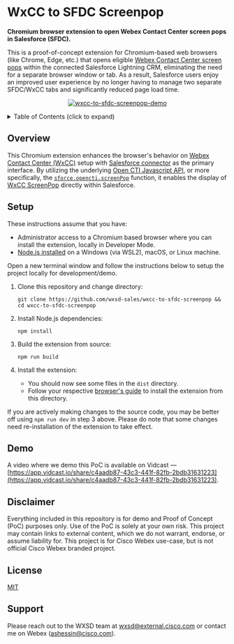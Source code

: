 # WxCC to SFDC Screenpop

**Chromium browser extension to open Webex Contact Center screen pops in Salesforce (SFDC).**

This is a proof-of-concept extension for Chromium-based web browsers (like Chrome, Edge, etc.) that opens eligible
[Webex Contact Center screen pops][wxcc-screenpop] within the connected Salesforce Lightning CRM, eliminating the
need for a separate browser window or tab. As a result, Salesforce users enjoy an improved user experience by no
longer having to manage two separate SFDC/WxCC tabs and significantly reduced page load time.

<p align="center">
   <a href="https://app.vidcast.io/share/c4aadb87-43c3-441f-82fb-2bdb31631223" target="_blank">
       <img 
          src="https://github.com/wxsd-sales/wxcc-to-sfdc-screenpop/assets/6129517/f76d918c-2a3f-478f-b2f6-3f13b1285fb0" 
          alt="wxcc-to-sfdc-screenpop-demo"
          />
    </a>
</p>

<!-- ⛔️ MD-MAGIC-EXAMPLE:START (TOC:collapse=true&collapseText=Click to expand) -->
<details>
<summary>Table of Contents (click to expand)</summary>

- [Overview](#overview)
- [Setup](#setup)
- [Demo](#demo)
- [Disclaimer](#disclaimer)
- [License](#license)
- [Support](#support)

</details>
<!-- ⛔️ MD-MAGIC-EXAMPLE:END -->

## Overview

This Chromium extension enhances the browser's behavior on [Webex Contact Center (WxCC)][wxcc-crm-integrations] setup
with [Salesforce connector][wxcc-sfdc] as the primary interface. By utilizing the underlying
[Open CTI Javascript API][sfdc-cti], or more specifically, the [`sforce.opencti.screenPop`][sfdc-cti-screenpop]
function, it enables the display of [WxCC ScreenPop][wxcc-screenpop] directly within Salesforce.

## Setup

These instructions assume that you have:

- Administrator access to a Chromium based browser where you can install the extension, locally in Developer Mode.
- [Node.js installed](https://nodejs.org/en/learn/getting-started/how-to-install-nodejs) on a Windows (via WSL2),
  macOS, or Linux machine.

Open a new terminal window and follow the instructions below to setup the project locally for development/demo.

1. Clone this repository and change directory:

   ```
   git clone https://github.com/wxsd-sales/wxcc-to-sfdc-screenpop && cd wxcc-to-sfdc-screenpop
   ```

2. Install Node.js dependencies:

   ```
   npm install
   ```

3. Build the extension from source:

   ```
   npm run build
   ```

4. Install the extension:
   - You should now see some files in the `dist` directory.
   - Follow your respective [browser's guide][load-unpacked] to install the extension from this directory.

If you are actively making changes to the source code, you may be better off using `npm run dev` in step 3 above. Please
do note that some changes need re-installation of the extension to take effect.

## Demo

A video where we demo this PoC is available on Vidcast — [https://app.vidcast.io/share/c4aadb87-43c3-441f-82fb-2bdb31631223](https://app.vidcast.io/share/c4aadb87-43c3-441f-82fb-2bdb31631223).

## Disclaimer

Everything included in this repository is for demo and Proof of Concept (PoC) purposes only. Use of the PoC is solely
at your own risk. This project may contain links to external content, which we do not warrant, endorse, or assume
liability for. This project is for Cisco Webex use-case, but is not official Cisco Webex branded project.

## License

[MIT](./LICENSE)

## Support

Please reach out to the WXSD team at [wxsd@external.cisco.com](mailto:wxsd@external.cisco.com?cc=ashessin@cisco.com&subject=WxCC%20to%20SFDC%20Screenpop) or contact me on Webex (ashessin@cisco.com).

[wxcc-screenpop]: https://portal-v2.wxcc-us1.cisco.com/ccone-help-new/index.html#!screen-pop.html

[wxcc-crm-integrations]: https://help.webex.com/en-us/article/utqcm7/Webex-Contact-Center-Architecture#crm-integrations]
[wxcc-sfdc]: https://help.webex.com/en-us/article/nhxw7kfb/Integrate-Webex-Contact-Center-with-Salesforce
[sfdc-cti]: https://developer.salesforce.com/docs/atlas.en-us.api_cti.meta/api_cti/sforce_api_cti_intro.htm]
[sfdc-cti-screenpop]: https://developer.salesforce.com/docs/atlas.en-us.api_cti.meta/api_cti/sforce_api_cti_screenpop_lex.htm]
[load-unpacked]: https://developer.chrome.com/docs/extensions/get-started/tutorial/hello-world#load-unpacked
